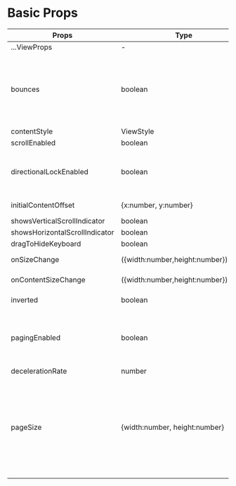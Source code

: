 <!--
 * @Author: 石破天惊
 * @email: shanshang130@gmail.com
 * @Date: 2021-07-23 23:43:47
 * @LastEditTime: 2021-07-29 23:42:11
 * @LastEditors: 石破天惊
 * @Description: 
-->
# Basic Props


Props  |  Type  |  Default  |  description  
---- | ------ | --------- | --------
...ViewProps | - | | All props of [View](http://facebook.github.io/react-native/docs/view)
bounces | boolean | true | Bounces if the content offset is out of the content view. It won't be bounces on the horizontal direction if the content view is not wider than the wrapper view although bounces is true. But it will on the vertical direction.
contentStyle | ViewStyle | undefined | The style of the content view.
scrollEnabled | boolean | true | scrollEnabled
directionalLockEnabled | boolean | false | When true, the SpringScrollView will try to lock to only vertical or horizontal scrolling while dragging.
initialContentOffset | {x:number, y:number} | undefined | initial content offset. Only works when initiation.
showsVerticalScrollIndicator | boolean | true | showsVerticalScrollIndicator
showsHorizontalScrollIndicator | boolean | true | showsHorizontalScrollIndicator
dragToHideKeyboard | boolean | true | dragToHideKeyboard
onSizeChange | ({width:number,height:number})=>any | undefined | The callback when the wrapper view size changed.
onContentSizeChange | ({width:number,height:number})=>any | undefined | The callback when the content view size changed.
inverted | boolean | false | inverted. It is a service for LargeList.
pagingEnabled | boolean | false | When true, the scroll view stops on multiples of `pageSize` when scrolling. This can be used for pagination on both horizontal and vertical directions.
decelerationRate | number | 0.997 | decelerationRate
pageSize | {width:number, height:number} | {width:0,height:0} | Works only when `pagingEnabled=true`, the scroll view stops on multiples of `pageSize` when scrolling. This can be used for pagination on both horizontal and vertical directions。If the width or height set to 0, it will equal to the view port of the SpringScrollView's width or height.

